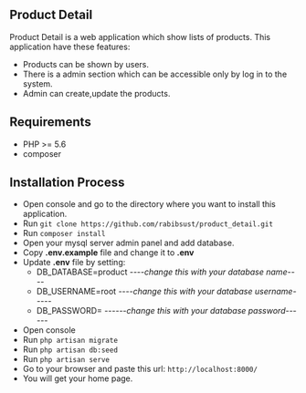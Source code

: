 ## Product Detail

Product Detail is a web application which show lists of products.
This application have these features:

- Products can be shown by users.
- There is a admin section which can be accessible only by log in to the system.
- Admin can create,update the products.

## Requirements
- PHP >= 5.6
- composer

## Installation Process

- Open console and go to the directory where you want to install this application.
- Run `git clone https://github.com/rabibsust/product_detail.git`
- Run `composer install`
- Open your mysql server admin panel and add database.
- Copy **.env.example** file and change it to **.env**
- Update **.env** file by setting:
  - DB_DATABASE=product   *----change this with your database name----*
  - DB_USERNAME=root      *----change this with your database username-----*
  - DB_PASSWORD=          *------change this with your database password------*
- Open console
- Run `php artisan migrate`
- Run `php artisan db:seed`
- Run `php artisan serve`
- Go to your browser and paste this url: `http://localhost:8000/`
- You will get your home page.

